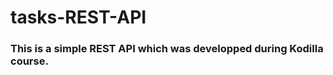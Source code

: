 
<h1> tasks-REST-API </h1> 
<h3> This is a simple REST API which was developped during Kodilla course. <h3>
